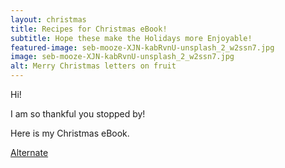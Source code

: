 ```yaml
---
layout: christmas
title: Recipes for Christmas eBook!
subtitle: Hope these make the Holidays more Enjoyable!
featured-image: seb-mooze-XJN-kabRvnU-unsplash_2_w2ssn7.jpg
image: seb-mooze-XJN-kabRvnU-unsplash_2_w2ssn7.jpg
alt: Merry Christmas letters on fruit
---
```

Hi!

I am so thankful you stopped by!

Here is my Christmas eBook.

<script type="text/javascript" src="https://cdnjs.buymeacoffee.com/1.0.0/button.prod.min.js" data-name="bmc-button" data-slug="h3withlaura" data-color="#f4f1ec" data-emoji=""  data-font="Cookie" data-text="Buy me a coffee" data-outline-color="#000000" data-font-color="#000000" data-coffee-color="#f4f1ec;" ></script><a href="/christmas_ebook_2020.pdf" class="button alt">Alternate</a>
